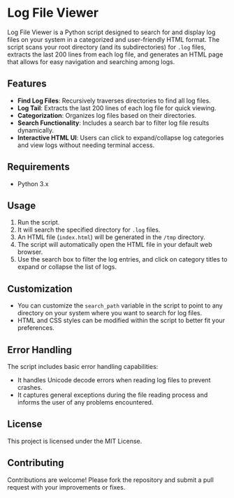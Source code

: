 # Log File Viewer

Log File Viewer is a Python script designed to search for and display log files on your system in a categorized and user-friendly HTML format. The script scans your root directory (and its subdirectories) for `.log` files, extracts the last 200 lines from each log file, and generates an HTML page that allows for easy navigation and searching among logs.

## Features

- **Find Log Files**: Recursively traverses directories to find all log files.
- **Log Tail**: Extracts the last 200 lines of each log file for quick viewing.
- **Categorization**: Organizes log files based on their directories.
- **Search Functionality**: Includes a search bar to filter log file results dynamically.
- **Interactive HTML UI**: Users can click to expand/collapse log categories and view logs without needing terminal access.

## Requirements

- Python 3.x

## Usage
1. Run the script. 
2. It will search the specified directory for `.log` files.
3. An HTML file (`index.html`) will be generated in the `/tmp` directory.
4. The script will automatically open the HTML file in your default web browser.
5. Use the search box to filter the log entries, and click on category titles to expand or collapse the list of logs.

## Customization
- You can customize the `search_path` variable in the script to point to any directory on your system where you want to search for log files.
- HTML and CSS styles can be modified within the script to better fit your preferences.

## Error Handling
The script includes basic error handling capabilities:
- It handles Unicode decode errors when reading log files to prevent crashes.
- It captures general exceptions during the file reading process and informs the user of any problems encountered.

## License
This project is licensed under the MIT License.

## Contributing
Contributions are welcome! Please fork the repository and submit a pull request with your improvements or fixes.

